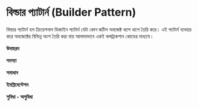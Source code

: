 # বিল্ডার প্যাটার্ন (Builder Pattern)              
বিল্ডার প্যাটার্ন হল ক্রিয়েশনাল ডিজাইন প্যাটার্ন যেটা কোন জটিল অবজেক্ট ধাপে ধাপে তৈরি করে। এই প্যাটার্ন ব্যবহার করে অবজেক্টের বিভিন্ন অংশ তৈরি করা যায় আলাদাভাবে একই কন্সট্রাকশান কোডের মাধ্যমে।            
 
**উদাহরন**                    


**সমস্যা**         

**সমাধান**                                     

**ইমপ্লিমেন্টেশন**                

**সুবিধা - অসুবিধা**              

